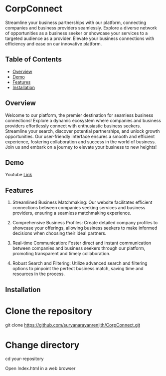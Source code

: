 # CorpConnect

Streamline your business partnerships with our platform, connecting companies and business providers seamlessly. Explore a diverse network of opportunities as a business seeker or showcase your services to a targeted audience as a provider. Elevate your business connections with efficiency and ease on our innovative platform.

## Table of Contents

- [Overview](#overview)
- [Demo](#demo)
- [Features](#features)
- [Installation](#installation)

## Overview

Welcome to our platform, the premier destination for seamless business connections! Explore a dynamic ecosystem where companies and business providers effortlessly connect with enthusiastic business seekers. Streamline your search, discover potential partnerships, and unlock growth opportunities. Our user-friendly interface ensures a smooth and efficient experience, fostering collaboration and success in the world of business. Join us and embark on a journey to elevate your business to new heights!

## Demo

Youtube [Link](https://youtu.be/yMFQz5ERNtw)

## Features

1. Streamlined Business Matchmaking: Our website facilitates efficient connections between companies seeking services and business providers, ensuring a seamless matchmaking experience.

2. Comprehensive Business Profiles: Create detailed company profiles to showcase your offerings, allowing business seekers to make informed decisions when choosing their ideal partners.

3. Real-time Communication: Foster direct and instant communication between companies and business seekers through our platform, promoting transparent and timely collaboration.

4. Robust Search and Filtering: Utilize advanced search and filtering options to pinpoint the perfect business match, saving time and resources in the process.

## Installation

# Clone the repository
git clone https://github.com/suryanarayanrenjith/CorpConnect.git

# Change directory
cd your-repository

Open Index.html in a web browser

